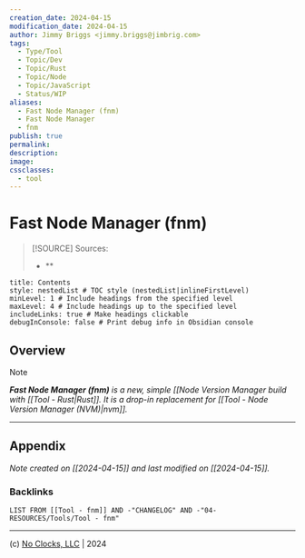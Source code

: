 ```yaml
---
creation_date: 2024-04-15
modification_date: 2024-04-15
author: Jimmy Briggs <jimmy.briggs@jimbrig.com>
tags:
  - Type/Tool
  - Topic/Dev
  - Topic/Rust
  - Topic/Node
  - Topic/JavaScript
  - Status/WIP
aliases:
  - Fast Node Manager (fnm)
  - Fast Node Manager
  - fnm
publish: true
permalink:
description:
image:
cssclasses:
  - tool
---
```



# Fast Node Manager (fnm)

> [!SOURCE] Sources:
> - **

```table-of-contents
title: Contents 
style: nestedList # TOC style (nestedList|inlineFirstLevel)
minLevel: 1 # Include headings from the specified level
maxLevel: 4 # Include headings up to the specified level
includeLinks: true # Make headings clickable
debugInConsole: false # Print debug info in Obsidian console
```

## Overview

> [!NOTE]
> ***Fast Node Manager (fnm)** is a new, simple [[Node Version Manager build with [[Tool - Rust|Rust]]. It is a drop-in replacement for [[Tool - Node Version Manager (NVM)|nvm]].*

***

## Appendix

*Note created on [[2024-04-15]] and last modified on [[2024-04-15]].*

### Backlinks

```dataview
LIST FROM [[Tool - fnm]] AND -"CHANGELOG" AND -"04-RESOURCES/Tools/Tool - fnm"
```

***

(c) [No Clocks, LLC](https://github.com/noclocks) | 2024
